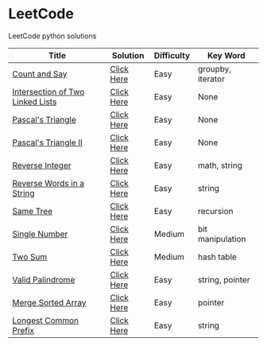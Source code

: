 LeetCode
========

LeetCode python solutions

| Title | Solution | Difficulty | Key Word |
| ----- | -------- | ---------- | -------- |
| [Count and Say](https://oj.leetcode.com/problems/count-and-say/) | [Click Here](./src/countAndSay/countAndSay.py) | Easy | groupby, iterator |
| [Intersection of Two Linked Lists](https://oj.leetcode.com/problems/intersection-of-two-linked-lists/) | [Click Here](./src/intersectionOfTwoLinkedLists/intersectionOfTwoLinkedLists.py) | Easy | None |
| [Pascal's Triangle](https://oj.leetcode.com/problems/pascals-triangle/) | [Click Here](./src/pascalsTriangle/pascalsTriangle.py) | Easy | None |
| [Pascal's Triangle II](https://oj.leetcode.com/problems/pascals-triangle-ii/) | [Click Here](./src/pascalsTriangleII/pascalsTriangleII.py) | Easy | None |
| [Reverse Integer](https://oj.leetcode.com/problems/reverse-integer/) | [Click Here](./src/reverseInteger/reverseInteger.py) | Easy | math, string |
| [Reverse Words in a String](https://oj.leetcode.com/problems/reverse-words-in-a-string/) | [Click Here](./src/reverseWordsInString/reverseWordsInString.py) | Easy | string |
| [Same Tree](https://oj.leetcode.com/problems/same-tree/) | [Click Here](./src/sameTree/sameTree.py) | Easy | recursion |
| [Single Number](https://oj.leetcode.com/problems/single-number/) | [Click Here](./src/singleNumber/singleNumber.py) | Medium | bit manipulation |
| [Two Sum](https://oj.leetcode.com/problems/two-sum/) | [Click Here](./src/twoSum/twoSum.py) | Medium | hash table |
| [Valid Palindrome](https://oj.leetcode.com/problems/valid-palindrome/) | [Click Here](./src/validPalindrome/validPalindrome.py) | Easy | string, pointer |
| [Merge Sorted Array](https://oj.leetcode.com/problems/merge-sorted-array/) | [Click Here](./src/mergeSortedArray/mergeSortedArray.py) | Easy | pointer |
| [Longest Common Prefix](https://oj.leetcode.com/problems/longest-common-prefix/) | [Click Here](./src/longestCommonPrefix/longestCommonPrefix.py) | Easy | string |